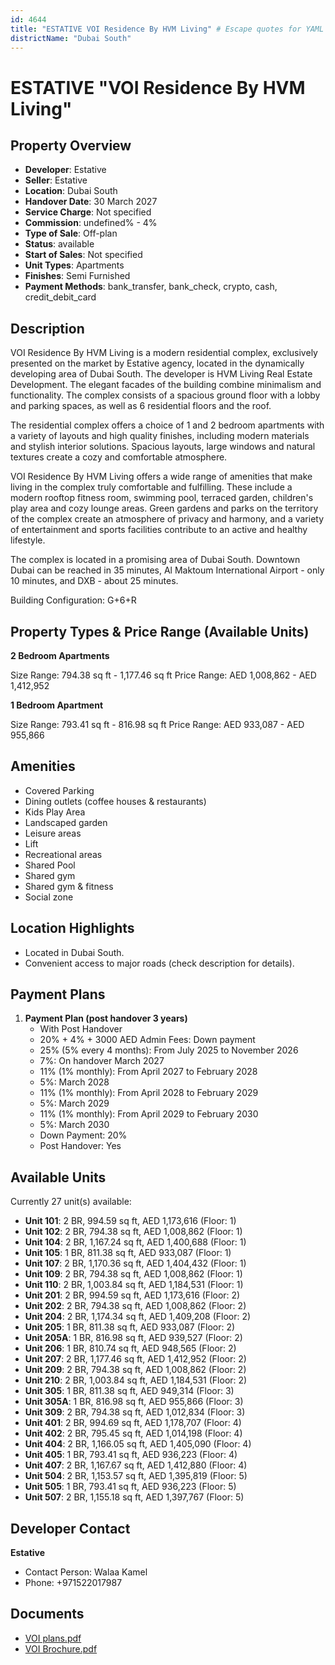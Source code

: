 ```yaml
---
id: 4644
title: "ESTATIVE VOI Residence By HVM Living" # Escape quotes for YAML string
districtName: "Dubai South"
---
```


# ESTATIVE "VOI Residence By HVM Living"

## Property Overview
- **Developer**: Estative
- **Seller**: Estative
- **Location**: Dubai South
- **Handover Date**: 30 March 2027
- **Service Charge**: Not specified
- **Commission**: undefined% - 4%
- **Type of Sale**: Off-plan
- **Status**: available
- **Start of Sales**: Not specified
- **Unit Types**: Apartments
- **Finishes**: Semi Furnished
- **Payment Methods**: bank_transfer, bank_check, crypto, cash, credit_debit_card

## Description
VOI Residence By HVM Living is a modern residential complex, exclusively presented on the market by Estative agency, located in the dynamically developing area of Dubai South. The developer is HVM Living Real Estate Development. The elegant facades of the building combine minimalism and functionality. The complex consists of a spacious ground floor with a lobby and parking spaces, as well as 6 residential floors and the roof.

The residential complex offers a choice of 1 and 2 bedroom apartments with a variety of layouts and high quality finishes, including modern materials and stylish interior solutions. Spacious layouts, large windows and natural textures create a cozy and comfortable atmosphere. 

VOI Residence By HVM Living offers a wide range of amenities that make living in the complex truly comfortable and fulfilling. These include a modern rooftop fitness room, swimming pool, terraced garden, children's play area and cozy lounge areas. Green gardens and parks on the territory of the complex create an atmosphere of privacy and harmony, and a variety of entertainment and sports facilities contribute to an active and healthy lifestyle.

The complex is located in a promising area of Dubai South. Downtown Dubai can be reached in 35 minutes, Al Maktoum International Airport - only 10 minutes, and DXB - about 25 minutes.

Building Configuration: G+6+R

## Property Types & Price Range (Available Units)
**2 Bedroom Apartments**

Size Range: 794.38 sq ft - 1,177.46 sq ft
Price Range: AED 1,008,862 - AED 1,412,952

**1 Bedroom Apartment**

Size Range: 793.41 sq ft - 816.98 sq ft
Price Range: AED 933,087 - AED 955,866

## Amenities
- Covered Parking
- Dining outlets  (coffee houses & restaurants)
- Kids Play Area
- Landscaped garden
- Leisure areas
- Lift
- Recreational areas
- Shared Pool
- Shared gym
- Shared gym & fitness
- Social zone

## Location Highlights
- Located in Dubai South.
- Convenient access to major roads (check description for details).

## Payment Plans
1. **Payment Plan (post handover 3 years)**
   - With Post Handover
   - 20% + 4% + 3000 AED Admin Fees: Down payment
   - 25% (5% every 4 months): From July 2025 to November 2026
   - 7%: On handover March 2027
   - 11% (1% monthly): From April 2027 to February 2028
   - 5%: March 2028
   - 11% (1% monthly): From April 2028 to February 2029
   - 5%: March 2029
   - 11% (1% monthly): From April 2029 to February 2030
   - 5%: March 2030
   - Down Payment: 20%
   - Post Handover: Yes

## Available Units
Currently 27 unit(s) available:
- **Unit 101**: 2 BR, 994.59 sq ft, AED 1,173,616 (Floor: 1)
- **Unit 102**: 2 BR, 794.38 sq ft, AED 1,008,862 (Floor: 1)
- **Unit 104**: 2 BR, 1,167.24 sq ft, AED 1,400,688 (Floor: 1)
- **Unit 105**: 1 BR, 811.38 sq ft, AED 933,087 (Floor: 1)
- **Unit 107**: 2 BR, 1,170.36 sq ft, AED 1,404,432 (Floor: 1)
- **Unit 109**: 2 BR, 794.38 sq ft, AED 1,008,862 (Floor: 1)
- **Unit 110**: 2 BR, 1,003.84 sq ft, AED 1,184,531 (Floor: 1)
- **Unit 201**: 2 BR, 994.59 sq ft, AED 1,173,616 (Floor: 2)
- **Unit 202**: 2 BR, 794.38 sq ft, AED 1,008,862 (Floor: 2)
- **Unit 204**: 2 BR, 1,174.34 sq ft, AED 1,409,208 (Floor: 2)
- **Unit 205**: 1 BR, 811.38 sq ft, AED 933,087 (Floor: 2)
- **Unit 205A**: 1 BR, 816.98 sq ft, AED 939,527 (Floor: 2)
- **Unit 206**: 1 BR, 810.74 sq ft, AED 948,565 (Floor: 2)
- **Unit 207**: 2 BR, 1,177.46 sq ft, AED 1,412,952 (Floor: 2)
- **Unit 209**: 2 BR, 794.38 sq ft, AED 1,008,862 (Floor: 2)
- **Unit 210**: 2 BR, 1,003.84 sq ft, AED 1,184,531 (Floor: 2)
- **Unit 305**: 1 BR, 811.38 sq ft, AED 949,314 (Floor: 3)
- **Unit 305A**: 1 BR, 816.98 sq ft, AED 955,866 (Floor: 3)
- **Unit 309**: 2 BR, 794.38 sq ft, AED 1,012,834 (Floor: 3)
- **Unit 401**: 2 BR, 994.69 sq ft, AED 1,178,707 (Floor: 4)
- **Unit 402**: 2 BR, 795.45 sq ft, AED 1,014,198 (Floor: 4)
- **Unit 404**: 2 BR, 1,166.05 sq ft, AED 1,405,090 (Floor: 4)
- **Unit 405**: 1 BR, 793.41 sq ft, AED 936,223 (Floor: 4)
- **Unit 407**: 2 BR, 1,167.67 sq ft, AED 1,412,880 (Floor: 4)
- **Unit 504**: 2 BR, 1,153.57 sq ft, AED 1,395,819 (Floor: 5)
- **Unit 505**: 1 BR, 793.41 sq ft, AED 936,223 (Floor: 5)
- **Unit 507**: 2 BR, 1,155.18 sq ft, AED 1,397,767 (Floor: 5)

## Developer Contact
**Estative**
- Contact Person: Walaa Kamel
- Phone: +971522017987

## Documents
- [VOI plans.pdf](https://cdn.geniemap.net/2025/03/06/XXbSEmDZidXJKHOOefjxCUnzyhDjIp5WbE5XdZAa.pdf)
- [VOI Brochure.pdf](https://cdn.geniemap.net/2025/04/10/5fUdBuPVOA2zd4XBBmgN0CYWHMOtXm3kq9d9sg72.pdf)
